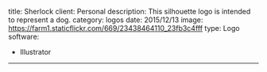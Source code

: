 title: Sherlock
client: Personal
description: This silhouette logo is intended to represent a dog.
category: logos
date: 2015/12/13
image: https://farm1.staticflickr.com/669/23438464110_23fb3c4fff
type: Logo
software:
- Illustrator
---
